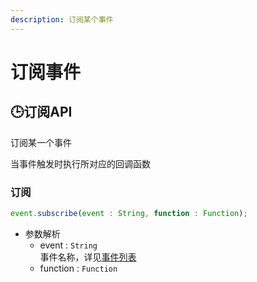 ```yaml
---
description: 订阅某个事件
---
```


# 订阅事件

## 🕒订阅API

订阅某一个事件

当事件触发时执行所对应的回调函数

### 订阅

```javascript
event.subscribe(event : String, function : Function);
```

* 参数解析
  * event : `String`    
    事件名称，详见[事件列表](null)
  * function : `Function`

